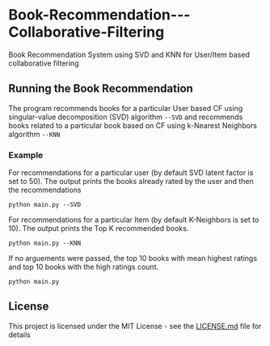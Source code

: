 # Book-Recommendation---Collaborative-Filtering
Book Recommendation System using SVD and KNN for User/Item based collaborative filtering

## Running the Book Recommendation

The program recommends books for a particular User based CF using singular-value decomposition (SVD) algorithm `--SVD` and recommends books related to a particular book based on CF using k-Nearest Neighbors algorithm `--KNN`

### Example

For recommendations for a particular user (by default SVD latent factor is set to 50). The output prints the books already rated by the user and then the recommendations

```
python main.py --SVD
```

For recommendations for a particular Item (by default K-Neighbors is set to 10). The output prints the Top K recommended books.

 ```
 python main.py --KNN
 ```
 
 If no arguements were passed, the top 10 books with mean highest ratings and top 10 books with the high ratings count.
 
 ```
 python main.py
 ```
 
 ## License

This project is licensed under the MIT License - see the [LICENSE.md](LICENSE.md) file for details
